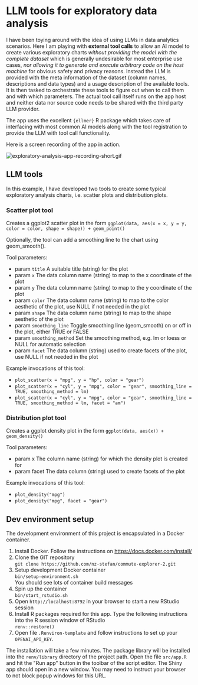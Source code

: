 # LLM tools for exploratory data analysis

I have been toying around with the idea of using LLMs in data analytics scenarios. 
Here I am playing with **external tool calls** to allow an AI model to create various 
exploratory charts *without providing the model with the complete dataset* which 
is generally undesirable for most enterprise use cases, *nor allowing it to generate and execute arbitrary code on the host machine* 
for obvious safety and privacy reasons. Instead the LLM is provided with the meta 
information of the dataset (column names, descriptions and data types) and a usage 
description of the available tools. It is then tasked to orchestrate these tools 
to figure out when to call them and with which parameters. The actual tool call 
itself runs on the app host and neither data nor source code needs to be shared 
with the third party LLM provider.

The app uses the excellent `{ellmer}` R package which takes care of interfacing 
with most common AI models along with the tool registration to provide the LLM with 
tool call functionality.

Here is a screen recording of the app in action.

![exploratory-analysis-app-recording-short.gif](https://github.com/nz-stefan/llm-tool-calling-play/blob/main/exploratory-analysis-app-recording-short.gif)

## LLM tools

In this example, I have developed two tools to create some typical exploratory analysis charts,
i.e. scatter plots and distribution plots.

### Scatter plot tool

Creates a ggplot2 scatter plot in the form
`ggplot(data, aes(x = x, y = y, color = color, shape = shape)) + geom_point()`

Optionally, the tool can add a smoothing line to the chart using geom_smooth().

Tool parameters:

- param `title` A suitable title (string) for the plot
- param `x` The data column name (string) to map to the x coordinate of the plot
- param `y`  The data column name (string) to map to the y coordinate of the plot
- param `color` The data column name (string) to map to the color aesthetic of the plot, use NULL if not needed in the plot
- param `shape` The data column name (string) to map to the shape aesthetic of the plot
- param `smoothing_line` Toggle smoothing line (geom_smooth) on or off in the plot, either TRUE or FALSE
- param `smoothing_method` Set the smoothing method, e.g. lm or loess or NULL for automatic selection
- param `facet` The data column (string) used to create facets of the plot, use NULL if not needed in the plot

Example invocations of this tool:

- `plot_scatter(x = "mpg", y = "hp", color = "gear")`
- `plot_scatter(x = "cyl", y = "mpg", color = "gear", smoothing_line = TRUE, smoothing_method = lm)`
- `plot_scatter(x = "cyl", y = "mpg", color = "gear", smoothing_line = TRUE, smoothing_method = lm, facet = "am")`


### Distribution plot tool

Creates a ggplot density plot in the form
`ggplot(data, aes(x)) + geom_density()`

Tool parameters: 

- param x The column name (string) for which the density plot is created for
- param facet The data column (string) used to create facets of the plot

Example invocations of this tool:

- `plot_density("mpg")`
- `plot_density("mpg", facet = "gear")`


## Dev environment setup

The development environment of this project is encapsulated in a Docker container.

1. Install Docker. Follow the instructions on https://docs.docker.com/install/
2. Clone the GIT repository   
   `git clone https://github.com/nz-stefan/commute-explorer-2.git`
3. Setup development Docker container  
   `bin/setup-environment.sh`  
   You should see lots of container build messages
4. Spin up the container  
   `bin/start_rstudio.sh`
5. Open `http://localhost:8792` in your browser to start a new RStudio session
6. Install R packages required for this app. Type the following instructions into the R session window of RStudio  
   `renv::restore()`
7. Open file `.Renviron-template` and follow instructions to set up your `OPENAI_API_KEY`.

The installation will take a few minutes. The package library will be installed into 
the `renv/library` directory of the project path. Open the file `src/app.R` and hit the 
"Run app" button in the toolbar of the script editor. The Shiny app should open in 
a new window. You may need to instruct your browser to not block popup windows for this URL.



